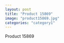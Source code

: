 ```yaml
---
layout: post
title: "Product 15869"
image: "product15869.jpg"
categories: "category1"
---
```

Product 15869
